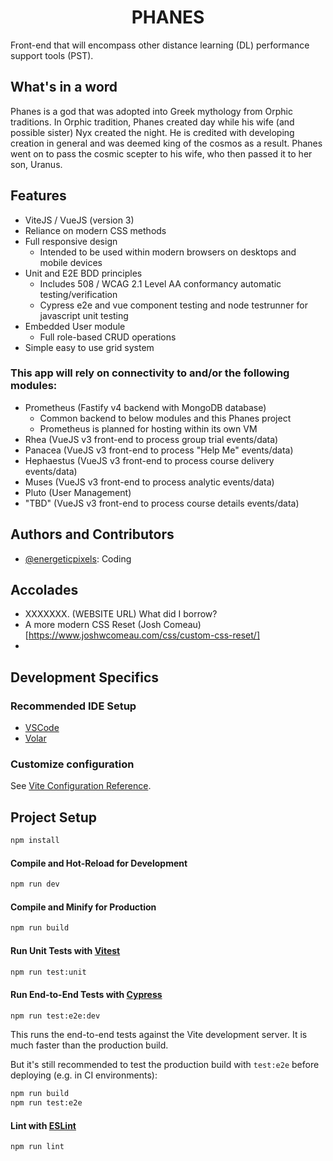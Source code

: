 # <center>PHANES</center>

Front-end that will encompass other distance learning (DL) performance support tools (PST).

## What's in a word

Phanes is a god that was adopted into Greek mythology from Orphic traditions. In Orphic tradition, Phanes created day while his wife (and possible sister) Nyx created the night. He is credited with developing creation in general and was deemed king of the cosmos as a result. Phanes went on to pass the cosmic scepter to his wife, who then passed it to her son, Uranus. 

## Features

- ViteJS / VueJS (version 3)
- Reliance on modern CSS methods
- Full responsive design
  - Intended to be used within modern browsers on desktops and mobile devices
- Unit and E2E BDD principles
  - Includes 508 / WCAG 2.1 Level AA conformancy automatic testing/verification
  - Cypress e2e and vue component testing and node testrunner for javascript unit testing
- Embedded User module
  - Full role-based CRUD operations
- Simple easy to use grid system

### This app will rely on connectivity to and/or the following modules:

- Prometheus (Fastify v4 backend with MongoDB database)
  - Common backend to below modules and this Phanes project
  - Prometheus is planned for hosting within its own VM
- Rhea (VueJS v3 front-end to process group trial events/data)
- Panacea (VueJS v3 front-end to process "Help Me" events/data)
- Hephaestus (VueJS v3 front-end to process course delivery events/data)
- Muses (VueJS v3 front-end to process analytic events/data)
- Pluto (User Management)
- "TBD" (VueJS v3 front-end to process course details events/data)

## Authors and Contributors

- [@energeticpixels](https://github.com/EnergeticPixels): Coding

## Accolades
- XXXXXXX. (WEBSITE URL) What did I borrow?
- A more modern CSS Reset (Josh Comeau)[https://www.joshwcomeau.com/css/custom-css-reset/]
- 

## Development Specifics

### Recommended IDE Setup

- [VSCode](https://code.visualstudio.com/)
- [Volar](https://marketplace.visualstudio.com/items?itemName=Vue.volar) 

### Customize configuration

See [Vite Configuration Reference](https://vitejs.dev/config/).

## Project Setup

```sh
npm install
```

#### Compile and Hot-Reload for Development

```sh
npm run dev
```

#### Compile and Minify for Production

```sh
npm run build
```

#### Run Unit Tests with [Vitest](https://vitest.dev/)

```sh
npm run test:unit
```

#### Run End-to-End Tests with [Cypress](https://www.cypress.io/)

```sh
npm run test:e2e:dev
```

This runs the end-to-end tests against the Vite development server.
It is much faster than the production build.

But it's still recommended to test the production build with `test:e2e` before deploying (e.g. in CI environments):

```sh
npm run build
npm run test:e2e
```

#### Lint with [ESLint](https://eslint.org/)

```sh
npm run lint
```

